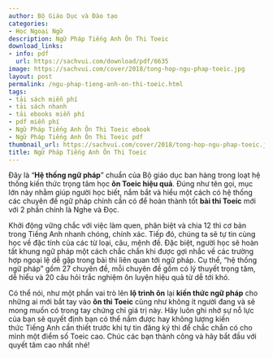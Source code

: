 ```yaml
---
author: Bộ Giáo Dục và Đào tạo
categories:
- Học Ngoại Ngữ
description: Ngữ Pháp Tiếng Anh Ôn Thi Toeic
download_links:
- info: pdf
  url: https://sachvui.com/download/pdf/6635
image: https://sachvui.com/cover/2018/tong-hop-ngu-phap-toeic.jpg
layout: post
permalink: /ngu-phap-tieng-anh-on-thi-toeic.html
tags:
- tải sách miễn phí
- tải sách nhanh
- tải ebooks miễn phí
- pdf miễn phí
- Ngữ Pháp Tiếng Anh Ôn Thi Toeic ebook
- Ngữ Pháp Tiếng Anh Ôn Thi Toeic pdf
thumbnail_url: https://sachvui.com/cover/2018/tong-hop-ngu-phap-toeic.jpg
title: Ngữ Pháp Tiếng Anh Ôn Thi Toeic
---
```


 <div class="item-desc text-justify"> <p>Đây là “<strong>Hệ thống ngữ pháp</strong>” chuẩn của Bộ giáo dục ban hàng trong loạt hệ thống kiến thức trọng tâm học <strong>ôn Toeic hiệu quả</strong>. Đúng như tên gọi, mục lớn này nhằm giúp người học biết, nắm bắt và hiểu một cách có hệ thống các chuyên đề ngữ pháp chính cần có để hoàn thành tốt <strong>bài thi Toeic</strong> mới với 2 phần chính là Nghe và Đọc.</p><p>Khởi động vững chắc với việc làm quen, phân biệt và chia 12 thì cơ bản trong Tiếng Anh nhanh chóng, chính xác. Tiếp đó, chúng ta sẽ tự tin cùng học về đặc tính của các từ loại, câu, mệnh đề. Đặc biệt, người học sẽ hoàn tất khung ngữ pháp một cách chắc chắn khi được gợi nhắc về các trường hợp ngoại lệ dễ gặp trong bài thi liên quan tới ngữ pháp. Cụ thể, “hệ thống ngữ pháp” gồm 27 chuyên đề, mỗi chuyên đề gồm có lý thuyết trọng tâm, dễ hiểu và 20 câu hỏi trắc nghiệm ôn luyện hiệu quả từ dễ tới khó.</p><p>Có thể nói, như một phần vai trò lên <strong>lộ trình ôn</strong> lại <strong>kiến thức ngữ pháp</strong> cho những ai mới bắt tay vào <strong>ôn thi Toeic</strong> cũng như không ít người đang và sẽ mong muốn có trong tay chứng chỉ giá trị này. Hãy luôn ghi nhớ sự nỗ lực của bạn sẽ quyết định bạn có thể nắm được hay không lượng kiến thức Tiếng Anh cần thiết trước khi tự tin đăng ký thi để chắc chắn có cho mình một điểm số Toeic cao. Chúc các bạn thành công và hãy bắt đầu với quyết tâm cao nhất nhé!</p> </div>